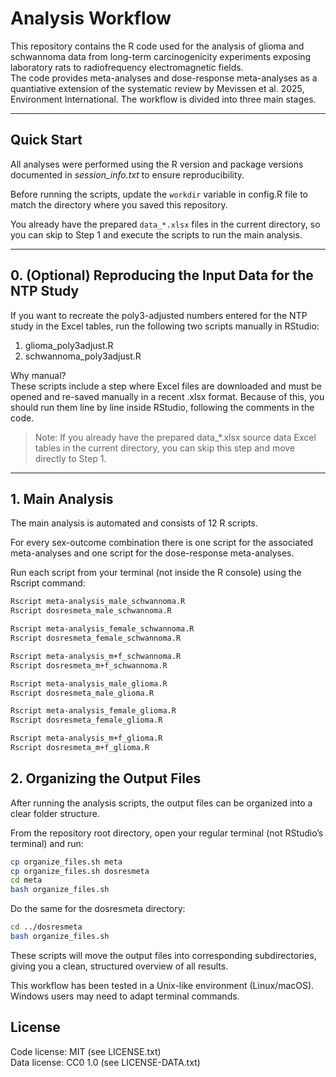 # Analysis Workflow

This repository contains the R code used for the analysis of glioma and schwannoma data from long-term carcinogenicity experiments exposing laboratory rats to radiofrequency electromagnetic fields.  
The code provides meta-analyses and dose-response meta-analyses as a quantiative extension of the systematic review by Mevissen et al. 2025, Environment International.
The workflow is divided into three main stages.

---

## Quick Start
All analyses were performed using the R version and package versions documented in *session_info.txt* to ensure reproducibility.

Before running the scripts, update the `workdir` variable in config.R file to match the directory where you saved this repository.

You already have the prepared `data_*.xlsx` files in the current directory, so you can skip to Step 1 and execute the scripts to run the main analysis.

---

## 0. (Optional) Reproducing the Input Data for the NTP Study

If you want to recreate the poly3-adjusted numbers entered for the NTP study in the Excel tables, run the following two scripts manually in RStudio:

1. glioma_poly3adjust.R
2. schwannoma_poly3adjust.R

Why manual?  
These scripts include a step where Excel files are downloaded and must be opened and re-saved manually in a recent .xlsx format. Because of this, you should run them line by line inside RStudio, following the comments in the code.

> Note: If you already have the prepared data\_\*.xlsx source data Excel tables in the current directory, you can skip this step and move directly to Step 1.

---

## 1. Main Analysis

The main analysis is automated and consists of 12 R scripts.

For every sex-outcome combination there is one script for the associated meta-analyses and one script for the dose-response meta-analyses.  
  
Run each script from your terminal (not inside the R console) using the Rscript command:

```bash
Rscript meta-analysis_male_schwannoma.R
Rscript dosresmeta_male_schwannoma.R

Rscript meta-analysis_female_schwannoma.R
Rscript dosresmeta_female_schwannoma.R

Rscript meta-analysis_m+f_schwannoma.R
Rscript dosresmeta_m+f_schwannoma.R

Rscript meta-analysis_male_glioma.R
Rscript dosresmeta_male_glioma.R

Rscript meta-analysis_female_glioma.R
Rscript dosresmeta_female_glioma.R

Rscript meta-analysis_m+f_glioma.R
Rscript dosresmeta_m+f_glioma.R
```

## 2. Organizing the Output Files
After running the analysis scripts, the output files can be organized into a clear folder structure.

From the repository root directory, open your regular terminal (not RStudio’s terminal) and run:

```bash
cp organize_files.sh meta
cp organize_files.sh dosresmeta
cd meta
bash organize_files.sh
```

Do the same for the dosresmeta directory:

```bash
cd ../dosresmeta
bash organize_files.sh
```

These scripts will move the output files into corresponding subdirectories, giving you a clean, structured overview of all results.

This workflow has been tested in a Unix-like environment (Linux/macOS). Windows users may need to adapt terminal commands.


## License
Code license: MIT (see LICENSE.txt)  
Data license: CC0 1.0 (see LICENSE-DATA.txt)